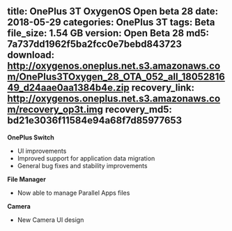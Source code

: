 title: OnePlus 3T OxygenOS Open beta 28
date: 2018-05-29
categories: OnePlus 3T
tags: Beta
file_size: 1.54 GB
version: Open Beta 28
md5: 7a737dd1962f5ba2fcc0e7bebd843723
download: http://oxygenos.oneplus.net.s3.amazonaws.com/OnePlus3TOxygen_28_OTA_052_all_1805281649_d24aae0aa1384b4e.zip
recovery_link: http://oxygenos.oneplus.net.s3.amazonaws.com/recovery_op3t.img
recovery_md5: bd21e3036f11584e94a68f7d85977653
---
**OnePlus Switch**
* UI improvements
* Improved support for application data migration
* General bug fixes and stability improvements 

**File Manager**
* Now able to manage Parallel Apps files

**Camera**
* New Camera UI design

